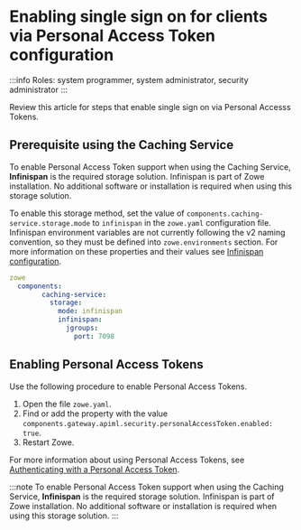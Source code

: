 # Enabling single sign on for clients via Personal Access Token configuration 


:::info Roles: system programmer, system administrator, security administrator
:::

Review this article for steps that enable single sign on via Personal Accesss Tokens. 

## Prerequisite using the Caching Service

To enable Personal Access Token support when using the Caching Service, **Infinispan** is the required storage solution. Infinispan is part of Zowe installation. No additional software or installation is required when using this storage solution.

To enable this storage method, set the value of `components.caching-service.storage.mode` to `infinispan` in the `zowe.yaml` configuration file. Infinispan environment variables are not currently following the v2 naming convention, so they must be defined into `zowe.environments` section.  For more information on these properties and their values see [Infinispan configuration](../../extend/extend-apiml/api-mediation-infinispan.md#infinispan-configuration).


  ``` yaml
  zowe
    components:
          caching-service:
            storage:
              mode: infinispan
              infinispan: 
                jgroups:
                  port: 7098
  ```

## Enabling Personal Access Tokens

Use the following procedure to enable Personal Access Tokens.

1. Open the file `zowe.yaml`.
2. Find or add the property with the value `components.gateway.apiml.security.personalAccessToken.enabled: true`.
3. Restart Zowe.

For more information about using Personal Access Tokens, see [Authenticating with a Personal Access Token](./authenticating-with-personal-access-token.md).

:::note
To enable Personal Access Token support when using the Caching Service, **Infinispan** is the required storage solution. Infinispan is part of Zowe installation. No additional software or installation is required when using this storage solution.
:::